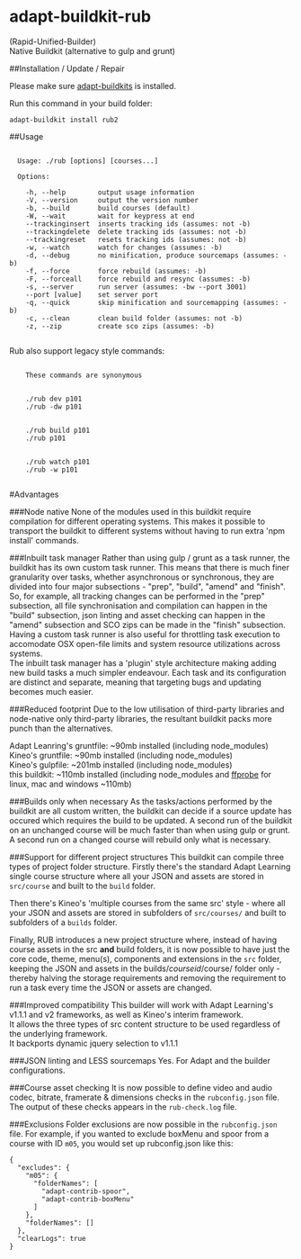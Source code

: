 # adapt-buildkit-rub
(Rapid-Unified-Builder)  
Native Buildkit (alternative to gulp and grunt)

##Installation / Update / Repair

Please make sure [adapt-buildkits](https://github.com/cgkineo/adapt-buildkits) is installed.

Run this command in your build folder:
```
adapt-buildkit install rub2
```

##Usage

```

  Usage: ./rub [options] [courses...]

  Options:

    -h, --help        output usage information
    -V, --version     output the version number
    -b, --build       build courses (default)
    -W, --wait        wait for keypress at end
    --trackinginsert  inserts tracking ids (assumes: not -b)
    --trackingdelete  delete tracking ids (assumes: not -b)
    --trackingreset   resets tracking ids (assumes: not -b)
    -w, --watch       watch for changes (assumes: -b)
    -d, --debug       no minification, produce sourcemaps (assumes: -b)
    -f, --force       force rebuild (assumes: -b)
    -F, --forceall    force rebuild and resync (assumes: -b)
    -s, --server      run server (assumes: -bw --port 3001)
    --port [value]    set server port
    -q, --quick       skip minification and sourcemapping (assumes: -b)
    -c, --clean       clean build folder (assumes: not -b)
    -z, --zip         create sco zips (assumes: -b)


```

Rub also support legacy style commands:

```

    These commands are synonymous

    
    ./rub dev p101
    ./rub -dw p101


    ./rub build p101
    ./rub p101


    ./rub watch p101
    ./rub -w p101


```

#Advantages

###Node native
None of the modules used in this buildkit require compilation for different operating systems. This makes it possible to transport the buildkit to different systems without having to run extra 'npm install' commands.

###Inbuilt task manager
Rather than using gulp / grunt as a task runner, the buildkit has its own custom task runner. This means that there is much finer granularity over tasks, whether asynchronous or synchronous, they are divided into four major subsections - "prep", "build", "amend" and "finish". So, for example, all tracking changes can be performed in the "prep" subsection, all file synchronisation and compilation can happen in the "build" subsection, json linting and asset checking can happen in the "amend" subsection and SCO zips can be made in the "finish" subsection.  
Having a custom task runner is also useful for throttling task execution to accomodate OSX open-file limits and system resource utilizations across systems.  
The inbuilt task manager has a 'plugin' style architecture making adding new build tasks a much simpler endeavour. Each task and its configuration are distinct and separate, meaning that targeting bugs and updating becomes much easier.

###Reduced footprint
Due to the low utilisation of third-party libraries and node-native only third-party libraries, the resultant buildkit packs more punch than the alternatives.

Adapt Leanring's gruntfile: ~90mb installed (including node_modules)  
Kineo's gruntfile: ~90mb installed (including node_modules)  
Kineo's gulpfile: ~201mb installed (including node_modules)  
this buildkit: ~110mb installed (including node_modules and [ffprobe](https://www.ffmpeg.org/download.html) for linux, mac and windows ~110mb)

###Builds only when necessary
As the tasks/actions performed by the buildkit are all custom written, the buildkit can decide if a source update has occured which requires the build to be updated. A second run of the buildkit on an unchanged course will be much faster than when using gulp or grunt. A second run on a changed course will rebuild only what is necessary.

###Support for different project structures
This buildkit can compile three types of project folder structure. Firstly there's the standard Adapt Learning single course structure where all your JSON and assets are stored in ``src/course`` and built to the ``build`` folder.  

Then there's Kineo's 'multiple courses from the same src' style - where all your JSON and assets are stored in subfolders of ``src/courses/`` and built to subfolders of a ``builds`` folder.  

Finally, RUB introduces a new project structure where, instead of having course assets in the src **and** build folders, it is now possible to have just the core code, theme, menu(s), components and extensions in the ``src`` folder, keeping the JSON and assets in the builds/*courseid*/course/ folder only - thereby halving the storage requirements and removing the requirement to run a task every time the JSON or assets are changed.

###Improved compatibility
This builder will work with Adapt Learning's v1.1.1 and v2 frameworks, as well as Kineo's interim framework.  
It allows the three types of src content structure to be used regardless of the underlying framework.  
It backports dynamic jquery selection to v1.1.1

###JSON linting and LESS sourcemaps
Yes.
For Adapt and the builder configurations.

###Course asset checking
It is now possible to define video and audio codec, bitrate, framerate & dimensions checks in the ``rubconfig.json`` file. The output of these checks appears in the ``rub-check.log`` file.

###Exclusions
Folder exclusions are now possible in the ``rubconfig.json`` file. For example, if you wanted to exclude boxMenu and spoor from a course with ID ``m05``, you would set up rubconfig.json like this:
```
{
  "excludes": {
    "m05": {
      "folderNames": [
        "adapt-contrib-spoor",
        "adapt-contrib-boxMenu"
      ]
    },
    "folderNames": []
  },
  "clearLogs": true
}
```
